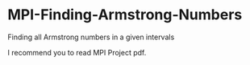 # MPI-Finding-Armstrong-Numbers
Finding all Armstrong numbers in a given intervals

I recommend you to read MPI Project pdf.
